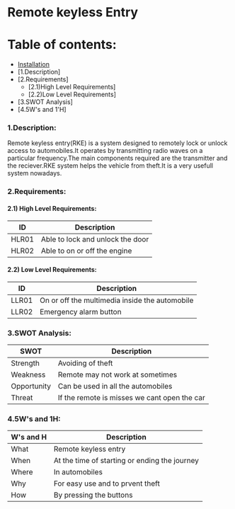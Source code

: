 # Remote keyless Entry

Table of contents:
==================

<!--ts-->
   * [Installation](#installation)
   * [1.Description]
   * [2.Requirements]
      * [2.1)High Level Requirements]
      * [2.2)Low Level Requirements]
   * [3.SWOT Analysis]
   * [4.5W's and 1'H]
  
  
### 1.Description:
Remote keyless entry(RKE) is a system designed to remotely lock or unlock access to automobiles.It operates by transmitting radio waves on a particular frequency.The main components required are the transmitter and the reciever.RKE system helps the vehicle from theft.It is a very usefull system nowadays.

### 2.Requirements:
#### 2.1) High Level Requirements:
| ID | Description |
| -- | --- |
| HLR01 | Able to lock and unlock the door |
| HLR02 | Able to on or off the engine |
#### 2.2) Low Level Requirements:
| ID | Description |
| --- | --- |
| LLR01 | On or off the multimedia inside the automobile |
| LLR02 | Emergency alarm button |
### 3.SWOT Analysis:
| SWOT | Description |
| --- | --- |
| Strength | Avoiding of theft |
| Weakness | Remote may not work at sometimes |
| Opportunity | Can be used in all the automobiles |
| Threat | If the remote is misses we cant open the car |
### 4.5W's and 1H:
| W's and H | Description |
| --- | --- |
| What | Remote keyless entry |
| When | At the time of starting or ending the journey |
| Where | In automobiles |
| Why | For easy use and to prvent theft |
| How | By pressing the buttons |
